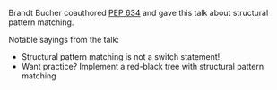 Brandt Bucher coauthored [PEP 634](https://peps.python.org/pep-0634/)
and gave this talk about structural pattern matching.

Notable sayings from the talk:

- Structural pattern matching is not a switch statement!
- Want practice? Implement a red-black tree with structural pattern matching

